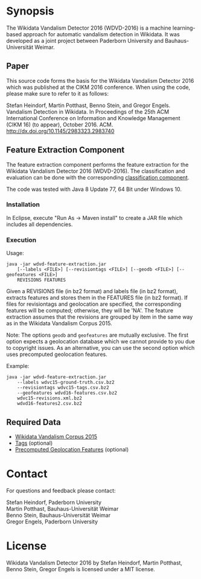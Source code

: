 Synopsis
========
The Wikidata Vandalism Detector 2016 (WDVD-2016) is a machine learning-based approach for automatic vandalism detection in Wikidata. It was developed as a joint project between Paderborn University and Bauhaus-Universität Weimar.

Paper
-----
This source code forms the basis for the Wikidata Vandalism Detector 2016 which was published at the CIKM 2016 conference. When using the code, please make sure to refer to it as follows:

Stefan Heindorf, Martin Potthast, Benno Stein, and Gregor Engels. Vandalism Detection in Wikidata. In Proceedings of the 25th ACM International Conference on Information and Knowledge Management (CIKM 16) (to appear), October 2016. ACM. <http://dx.doi.org/10.1145/2983323.2983740>

Feature Extraction Component
----------------------------
The feature extraction component performs the feature extraction for the Wikidata Vandalism Detector 2016 (WDVD-2016). The classification and evaluation can be done with the corresponding [classification component](https://github.com/heindorf/cikm16-wdvd-classification).

The code was tested with Java 8 Update 77, 64 Bit under Windows 10.

### Installation
In Eclipse, execute "Run As -> Maven install" to create a JAR file which includes all dependencies.

### Execution
Usage:

	java -jar wdvd-feature-extraction.jar
        [--labels <FILE>] [--revisiontags <FILE>] [--geodb <FILE>] [--geofeatures <FILE>]
        REVISIONS FEATURES

Given a REVISIONS file (in bz2 format) and labels file (in bz2 format), extracts features and stores them in the FEATURES file (in bz2 format). If files for revisiontags and geolocation are specified, the corresponding features will be computed; otherwise, they will be 'NA'. The feature extraction assumes that the revisions are grouped by item in the same way as in the Wikidata Vandalism Corpus 2015.

Note: The options `geodb` and `geofeatures` are mutually exclusive. The first option expects a geolocation database which we cannot provide to you due to copyright issues. As an alternative, you can use the second option which uses precomputed geolocation features.

Example:

	java -jar wdvd-feature-extraction.jar
		--labels wdvc15-ground-truth.csv.bz2
		--revisiontags wdvc15-tags.csv.bz2
        --geofeatures wdvd16-features.csv.bz2
		wdvc15-revisions.xml.bz2
		wdvd16-features2.csv.bz2

	

Required Data
------------
- [Wikidata Vandalism Corpus 2015](http://www.uni-weimar.de/en/media/chairs/webis/corpora/corpus-wdvc-15/)
- [Tags](http://groups.uni-paderborn.de/wdqa/cikm16/wdvc15-tags.csv.bz2) (optional)
- [Precomputed Geolocation Features](http://groups.uni-paderborn.de/wdqa/cikm16/wdvd16-features.csv.bz2) (optional)


Contact
=======
For questions and feedback please contact:

Stefan Heindorf, Paderborn University  
Martin Potthast, Bauhaus-Universität Weimar  
Benno Stein, Bauhaus-Universität Weimar  
Gregor Engels, Paderborn University

License
=======

Wikidata Vandalism Detector 2016 by Stefan Heindorf, Martin Potthast, Benno Stein, Gregor Engels is licensed under a MIT license.
